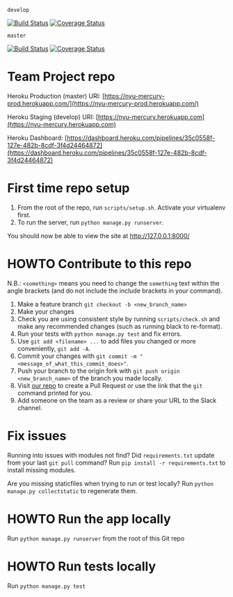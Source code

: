 `develop`

[![Build Status](https://travis-ci.com/daisycrego/spring2020-cs-gy-9223-class.svg?branch=develop)](https://travis-ci.com/daisycrego/spring2020-cs-gy-9223-class)
[![Coverage Status](https://coveralls.io/repos/github/daisycrego/spring2020-cs-gy-9223-class/badge.svg?branch=develop)](https://coveralls.io/github/daisycrego/spring2020-cs-gy-9223-class?branch=develop)

`master`

[![Build Status](https://travis-ci.com/daisycrego/spring2020-cs-gy-9223-class.svg?branch=master)](https://travis-ci.com/daisycrego/spring2020-cs-gy-9223-class)
[![Coverage Status](https://coveralls.io/repos/github/daisycrego/spring2020-cs-gy-9223-class/badge.svg?branch=master)](https://coveralls.io/github/daisycrego/spring2020-cs-gy-9223-class?branch=master)

# Team Project repo

Heroku Production (master) URI: [https://nyu-mercury-prod.herokuapp.com/](https://nyu-mercury-prod.herokuapp.com/)

Heroku Staging (develop) URI: [https://nyu-mercury.herokuapp.com](https://nyu-mercury.herokuapp.com)

Heroku Dashboard: [https://dashboard.heroku.com/pipelines/35c0558f-127e-482b-8cdf-3f4d24464872](https://dashboard.heroku.com/pipelines/35c0558f-127e-482b-8cdf-3f4d24464872)


# First time repo setup
1. From the root of the repo, run `scripts/setup.sh`. Activate your virtualenv first.
2. To run the server, run `python manage.py runserver`.

You should now be able to view the site at http://127.0.0.1:8000/

# HOWTO Contribute to this repo

N.B.: `<something>` means you need to change the `something` text within the angle brackets (and do not include the include brackets in your command).
1. Make a feature branch
`git checkout -b <new_branch_name>`
2. Make your changes
3. Check you are using consistent style by running `scripts/check.sh` and make any recommended changes (such as running black to re-format).
4. Run your tests with `python manage.py test` and fix errors.
4. Use `git add <filename> ...` to add files you changed or more conveniently, `git add -A`.
5. Commit your changes with `git commit -m "<message_of_what_this_commit_does>"`.
6. Push your branch to the origin fork with `git push origin <new_branch_name>` of the branch you made locally.
7. Visit [our repo](https://github.com/gcivil-nyu-org/fall2019-cs-gy-6063-team-moonsurvivors/pulls) to create a Pull Request or use the link that the `git` command printed for you.
8. Add someone on the team as a review or share your URL to the Slack channel.

# Fix issues
Running into issues with modules not find? Did `requirements.txt` update from your last `git pull` command? Run `pip install -r requirements.txt` to install missing modules.

Are you missing staticfiles when trying to run or test locally? Run `python manage.py collectstatic` to regenerate them.

# HOWTO Run the app locally
Run `python manage.py runserver` from the root of this Git repo

# HOWTO Run tests locally
Run `python manage.py test`
